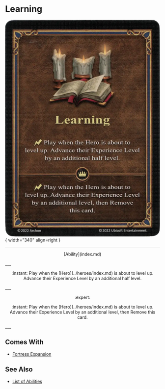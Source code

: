# Learning

![Learning](../assets/abilities-learning.webp){ width="340" align=right }

___
<p style="text-align: center;" markdown>[Ability](index.md)</p>
___
<p style="text-align: center;" markdown>:instant: Play when the [Hero](../heroes/index.md) is about to level up. Advance their Experience Level by an additional half level.</p>
___
<p style="text-align: center;" markdown> :expert: </p>

<p style="text-align: center;" markdown>:instant: Play when the [Hero](../heroes/index.md) is about to level up. Advance their Experience Level by an additional level, then Remove this card.</p>
___


## Comes With

- [Fortress Expansion](../content.md)


## See Also

- [List of Abilities](index.md)
